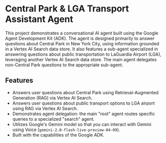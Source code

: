 # Central Park & LGA Transport Assistant Agent

This project demonstrates a conversational AI agent built using the Google Agent Development Kit (ADK). The agent is designed primarily to answer questions about Central Park in New York City, using information grounded in a Vertex AI Search data store. It also features a sub-agent specialized in answering questions about public transportation to LaGuardia Airport (LGA), leveraging another Vertex AI Search data store. The main agent delegates non-Central Park questions to the appropriate sub-agent.

## Features

* Answers user questions about Central Park using Retrieval-Augmented Generation (RAG) via Vertex AI Search.
* Answers user questions about public transport options to LGA airport using RAG via Vertex AI Search.
* Demonstrates agent delegation: the main "root" agent routes specific queries to a specialized "search" agent.
* Utilizes Google's Gemini model so that you can interact with Gemini using Voice (`gemini-2.0-flash-live-preview-04-09`).
* Built with the  capabilities of the Google ADK.
